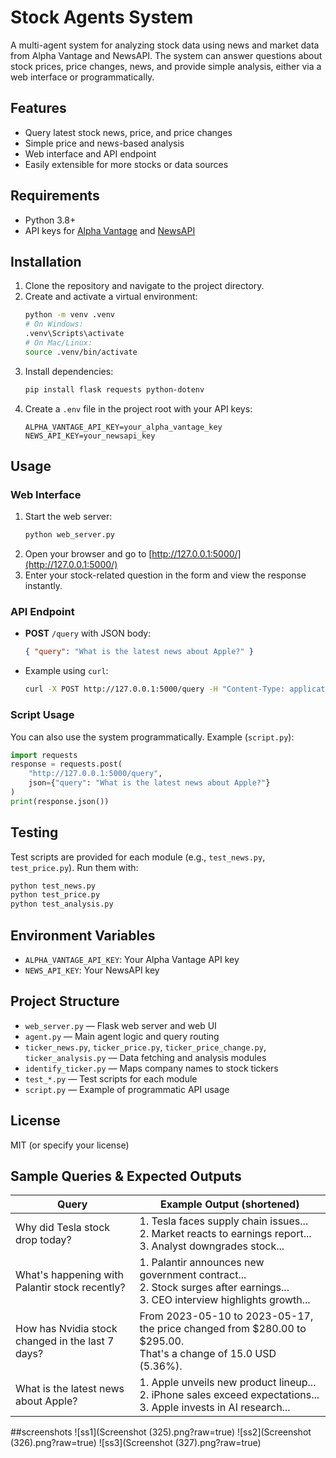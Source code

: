 # Stock Agents System

A multi-agent system for analyzing stock data using news and market data from Alpha Vantage and NewsAPI. The system can answer questions about stock prices, price changes, news, and provide simple analysis, either via a web interface or programmatically.

## Features
- Query latest stock news, price, and price changes
- Simple price and news-based analysis
- Web interface and API endpoint
- Easily extensible for more stocks or data sources

## Requirements
- Python 3.8+
- API keys for [Alpha Vantage](https://www.alphavantage.co/support/#api-key) and [NewsAPI](https://newsapi.org/register)

## Installation
1. Clone the repository and navigate to the project directory.
2. Create and activate a virtual environment:
   ```sh
   python -m venv .venv
   # On Windows:
   .venv\Scripts\activate
   # On Mac/Linux:
   source .venv/bin/activate
   ```
3. Install dependencies:
   ```sh
   pip install flask requests python-dotenv
   ```
4. Create a `.env` file in the project root with your API keys:
   ```env
   ALPHA_VANTAGE_API_KEY=your_alpha_vantage_key
   NEWS_API_KEY=your_newsapi_key
   ```

## Usage

### Web Interface
1. Start the web server:
   ```sh
   python web_server.py
   ```
2. Open your browser and go to [http://127.0.0.1:5000/](http://127.0.0.1:5000/)
3. Enter your stock-related question in the form and view the response instantly.

### API Endpoint
- **POST** `/query` with JSON body:
  ```json
  { "query": "What is the latest news about Apple?" }
  ```
- Example using `curl`:
  ```sh
  curl -X POST http://127.0.0.1:5000/query -H "Content-Type: application/json" -d "{\"query\": \"What is the latest news about Apple?\"}"
  ```

### Script Usage
You can also use the system programmatically. Example (`script.py`):
```python
import requests
response = requests.post(
    "http://127.0.0.1:5000/query",
    json={"query": "What is the latest news about Apple?"}
)
print(response.json())
```

## Testing
Test scripts are provided for each module (e.g., `test_news.py`, `test_price.py`). Run them with:
```sh
python test_news.py
python test_price.py
python test_analysis.py
```

## Environment Variables
- `ALPHA_VANTAGE_API_KEY`: Your Alpha Vantage API key
- `NEWS_API_KEY`: Your NewsAPI key

## Project Structure
- `web_server.py` — Flask web server and web UI
- `agent.py` — Main agent logic and query routing
- `ticker_news.py`, `ticker_price.py`, `ticker_price_change.py`, `ticker_analysis.py` — Data fetching and analysis modules
- `identify_ticker.py` — Maps company names to stock tickers
- `test_*.py` — Test scripts for each module
- `script.py` — Example of programmatic API usage

## License
MIT (or specify your license)

## Sample Queries & Expected Outputs

| Query                                         | Example Output (shortened)                |
|-----------------------------------------------|-------------------------------------------|
| Why did Tesla stock drop today?               | 1. Tesla faces supply chain issues...<br>2. Market reacts to earnings report...<br>3. Analyst downgrades stock... |
| What's happening with Palantir stock recently?| 1. Palantir announces new government contract...<br>2. Stock surges after earnings...<br>3. CEO interview highlights growth... |
| How has Nvidia stock changed in the last 7 days?| From 2023-05-10 to 2023-05-17, the price changed from $280.00 to $295.00.<br>That's a change of 15.0 USD (5.36%). |
| What is the latest news about Apple?          | 1. Apple unveils new product lineup...<br>2. iPhone sales exceed expectations...<br>3. Apple invests in AI research... | 


##screenshots
![ss1](Screenshot (325).png?raw=true)
![ss2](Screenshot (326).png?raw=true)
![ss3](Screenshot (327).png?raw=true)

